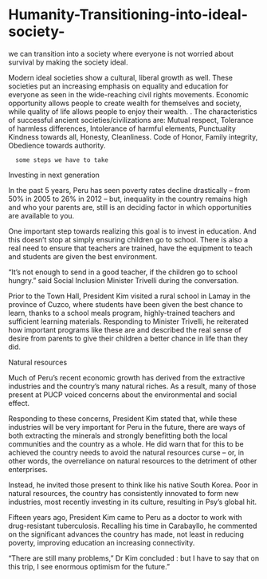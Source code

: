 # Humanity-Transitioning-into-ideal-society-


we can transition into a society where everyone is not worried about survival by making the society ideal.

Modern ideal societies show a cultural, liberal growth as well. These societies put an increasing emphasis on equality and education for everyone as seen in the wide-reaching civil rights movements. Economic opportunity allows people to create wealth for themselves and society, while quality of life allows people to enjoy their wealth. . The characteristics of successful ancient societies/civilizations are: Mutual respect, Tolerance of harmless differences, Intolerance of harmful elements, Punctuality Kindness towards all, Honesty, Cleanliness. Code of Honor, Family integrity, Obedience towards authority.



      some steps we have to take 


Investing in next generation

In the past 5 years, Peru has seen poverty rates decline drastically – from 50% in 2005 to 26% in 2012 – but, inequality in the country remains high and who your parents are, still is an deciding factor in which opportunities are available to you.

One important step towards realizing this goal is to invest in education. And this doesn’t stop at simply ensuring children go to school. There is also a real need to ensure that teachers are trained, have the equipment to teach and students are given the best environment.

“It’s not enough to send in a good teacher, if the children go to school hungry.” said Social Inclusion Minister Trivelli during the conversation.

Prior to the Town Hall, President Kim visited a rural school in Lamay in the province of Cuzco, where students have been given the best chance to learn, thanks to a school meals program, highly-trained teachers and sufficient learning materials. Responding to Minister Trivelli, he reiterated how important programs like these are and described the real sense of desire from parents to give their children a better chance in life than they did.

Natural resources

Much of Peru’s recent economic growth has derived from the extractive industries and the country’s many natural riches. As a result, many of those present at PUCP voiced concerns about the environmental and social effect.

Responding to these concerns, President Kim stated that, while these industries will be very important for Peru in the future, there are ways of both extracting the minerals and strongly benefitting both the local communities and the country as a whole. He did warn that for this to be achieved the country needs to avoid the natural resources curse – or, in other words, the overreliance on natural resources to the detriment of other enterprises.

Instead, he invited those present to think like his native South Korea. Poor in natural resources, the country has consistently innovated to form new industries, most recently investing in its culture, resulting in Psy’s global hit.

Fifteen years ago, President Kim came to Peru as a doctor to work with drug-resistant tuberculosis. Recalling his time in Carabayllo, he commented on the significant advances the country has made, not least in reducing poverty, improving education an increasing connectivity.

“There are still many problems,” Dr Kim concluded : but I have to say that on this trip, I see enormous optimism for the future.”
